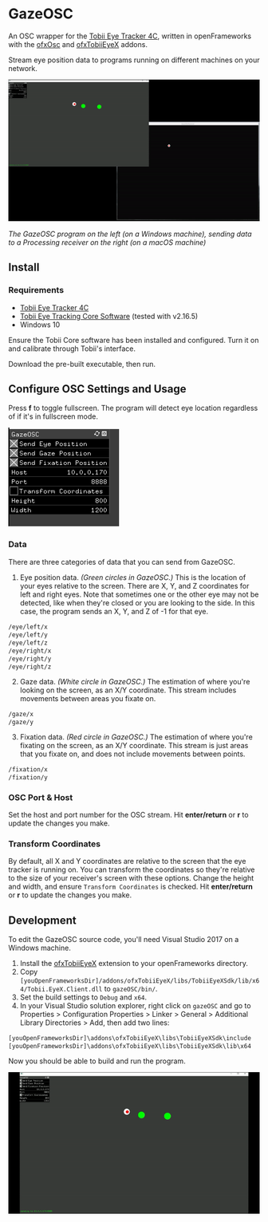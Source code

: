 # GazeOSC

An OSC wrapper for the [Tobii Eye Tracker 4C](https://gaming.tobii.com/tobii-eye-tracker-4c/), written in openFrameworks with the [ofxOsc](https://openframeworks.cc/documentation/ofxOsc/) and [ofxTobiiEyeX](https://github.com/TatsuyaOGth/ofxTobiiEyeX) addons.

Stream eye position data to programs running on different machines on your network.

![](/docs/demo.gif)

_The GazeOSC program on the left (on a Windows machine), sending data to a Processing receiver on the right (on a macOS machine)_

## Install

### Requirements

-   [Tobii Eye Tracker 4C](https://gaming.tobii.com/tobii-eye-tracker-4c/)
-   [Tobii Eye Tracking Core Software](https://gaming.tobii.com/getstarted/) (tested with v2.16.5)
-   Windows 10

Ensure the Tobii Core software has been installed and configured. Turn it on and calibrate through Tobii's interface.

Download the pre-built executable, then run.

## Configure OSC Settings and Usage

Press **f** to toggle fullscreen. The program will detect eye location regardless of if it's in fullscreen mode.

![](/docs/settings.png)

### Data

There are three categories of data that you can send from GazeOSC.

1. Eye position data. _(Green circles in GazeOSC.)_ This is the location of your eyes relative to the screen. There are X, Y, and Z coordinates for left and right eyes. Note that sometimes one or the other eye may not be detected, like when they're closed or you are looking to the side. In this case, the program sends an X, Y, and Z of -1 for that eye.

```
/eye/left/x
/eye/left/y
/eye/left/z
/eye/right/x
/eye/right/y
/eye/right/z
```

2. Gaze data. _(White circle in GazeOSC.)_ The estimation of where you're looking on the screen, as an X/Y coordinate. This stream includes movements between areas you fixate on.

```
/gaze/x
/gaze/y
```

3. Fixation data. _(Red circle in GazeOSC.)_ The estimation of where you're fixating on the screen, as an X/Y coordinate. This stream is just areas that you fixate on, and does not include movements between points.

```
/fixation/x
/fixation/y
```

### OSC Port & Host

Set the host and port number for the OSC stream. Hit **enter/return** or **r** to update the changes you make.

### Transform Coordinates

By default, all X and Y coordinates are relative to the screen that the eye tracker is running on. You can transform the coordinates so they're relative to the size of your receiver's screen with these options. Change the height and width, and ensure `Transform Coordinates` is checked. Hit **enter/return** or **r** to update the changes you make.

## Development

To edit the GazeOSC source code, you'll need Visual Studio 2017 on a Windows machine.

1. Install the [ofxTobiiEyeX](https://github.com/TatsuyaOGth/ofxTobiiEyeX) extension to your openFrameworks directory.
2. Copy `[youOpenFrameworksDir]/addons/ofxTobiiEyeX/libs/TobiiEyeXSdk/lib/x64/Tobii.EyeX.Client.dll` to `gazeOSC/bin/`.
3. Set the build settings to `Debug` and `x64`.
4. In your Visual Studio solution explorer, right click on `gazeOSC` and go to Properties > Configuration Properties > Linker > General > Additional Library Directories > Add, then add two lines:

```
[youOpenFrameworksDir]\addons\ofxTobiiEyeX\libs\TobiiEyeXSdk\include
[youOpenFrameworksDir]\addons\ofxTobiiEyeX\libs\TobiiEyeXSdk\lib\x64
```

Now you should be able to build and run the program.

![](/docs/full_demo.gif)

